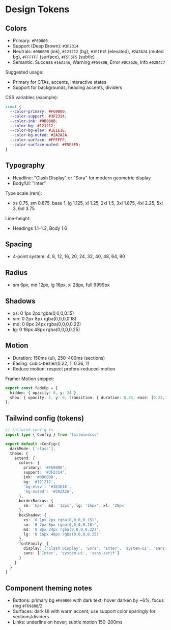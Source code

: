 # Design Tokens

## Colors
- Primary: `#F69800`
- Support (Deep Brown): `#3F2314`
- Neutrals: `#0B0B0B` (ink), `#121212` (bg), `#1E1E1E` (elevated), `#2A2A2A` (muted bg), `#FFFFFF` (surface), `#F5F5F5` (subtle)
- Semantic: Success `#16A34A`, Warning `#F59E0B`, Error `#DC2626`, Info `#0284C7`

Suggested usage:
- Primary for CTAs, accents, interactive states
- Support for backgrounds, heading accents, dividers

CSS variables (example):
```css
:root {
  --color-primary: #F69800;
  --color-support: #3F2314;
  --color-ink: #0B0B0B;
  --color-bg: #121212;
  --color-bg-elev: #1E1E1E;
  --color-bg-muted: #2A2A2A;
  --color-surface: #FFFFFF;
  --color-surface-muted: #F5F5F5;
}
```

## Typography
- Headline: "Clash Display" or "Sora" for modern geometric display
- Body/UI: "Inter"

Type scale (rem):
- xs 0.75, sm 0.875, base 1, lg 1.125, xl 1.25, 2xl 1.5, 3xl 1.875, 4xl 2.25, 5xl 3, 6xl 3.75

Line-height:
- Headings 1.1–1.2, Body 1.6

## Spacing
- 4‑point system: 4, 8, 12, 16, 20, 24, 32, 40, 48, 64, 80

## Radius
- sm 6px, md 12px, lg 16px, xl 28px, full 9999px

## Shadows
- xs: 0 1px 2px rgba(0,0,0,0.15)
- sm: 0 2px 8px rgba(0,0,0,0.18)
- md: 0 8px 24px rgba(0,0,0,0.22)
- lg: 0 16px 48px rgba(0,0,0,0.25)

## Motion
- Duration: 150ms (ui), 250–400ms (sections)
- Easing: cubic-bezier(0.22, 1, 0.36, 1)
- Reduce motion: respect prefers-reduced-motion

Framer Motion snippet:
```ts
export const fadeUp = {
  hidden: { opacity: 0, y: 24 },
  show: { opacity: 1, y: 0, transition: { duration: 0.35, ease: [0.22,1,0.36,1] } }
};
```

## Tailwind config (tokens)
```ts
// tailwind.config.ts
import type { Config } from 'tailwindcss'

export default <Config>{
  darkMode: ['class'],
  theme: {
    extend: {
      colors: {
        primary: '#F69800',
        support: '#3F2314',
        ink: '#0B0B0B',
        bg: '#121212',
        'bg-elev': '#1E1E1E',
        'bg-muted': '#2A2A2A',
      },
      borderRadius: {
        sm: '6px', md: '12px', lg: '16px', xl: '28px'
      },
      boxShadow: {
        xs: '0 1px 2px rgba(0,0,0,0.15)',
        sm: '0 2px 8px rgba(0,0,0,0.18)',
        md: '0 8px 24px rgba(0,0,0,0.22)',
        lg: '0 16px 48px rgba(0,0,0,0.25)'
      },
      fontFamily: {
        display: ['Clash Display', 'Sora', 'Inter', 'system-ui', 'sans-serif'],
        sans: ['Inter', 'system-ui', 'sans-serif']
      }
    }
  }
}
```

## Component theming notes
- Buttons: primary bg `#F69800` with dark text; hover darken by ~6%; focus ring `#F69800`/2
- Surfaces: dark UI with warm accent; use support color sparingly for sections/dividers
- Links: underline on hover; subtle motion 150–200ms
